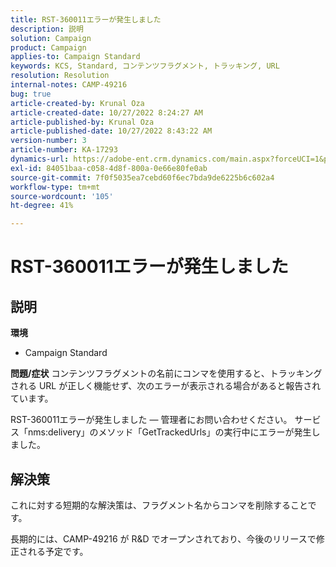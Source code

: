 ```yaml
---
title: RST-360011エラーが発生しました
description: 説明
solution: Campaign
product: Campaign
applies-to: Campaign Standard
keywords: KCS, Standard, コンテンツフラグメント, トラッキング, URL
resolution: Resolution
internal-notes: CAMP-49216
bug: true
article-created-by: Krunal Oza
article-created-date: 10/27/2022 8:24:27 AM
article-published-by: Krunal Oza
article-published-date: 10/27/2022 8:43:22 AM
version-number: 3
article-number: KA-17293
dynamics-url: https://adobe-ent.crm.dynamics.com/main.aspx?forceUCI=1&pagetype=entityrecord&etn=knowledgearticle&id=ef138cc4-d055-ed11-bba2-6045bd006c82
exl-id: 84051baa-c058-4d8f-800a-0e66e80fe0ab
source-git-commit: 7f0f5035ea7cebd60f6ec7bda9de6225b6c602a4
workflow-type: tm+mt
source-wordcount: '105'
ht-degree: 41%

---
```


# RST-360011エラーが発生しました

## 説明

<b>環境</b>
- Campaign Standard



<b>問題/症状</b>
コンテンツフラグメントの名前にコンマを使用すると、トラッキングされる URL が正しく機能せず、次のエラーが表示される場合があると報告されています。

RST-360011エラーが発生しました — 管理者にお問い合わせください。
サービス「nms:delivery」のメソッド「GetTrackedUrls」の実行中にエラーが発生しました。






## 解決策


これに対する短期的な解決策は、フラグメント名からコンマを削除することです。

長期的には、CAMP-49216 が R&amp;D でオープンされており、今後のリリースで修正される予定です。
